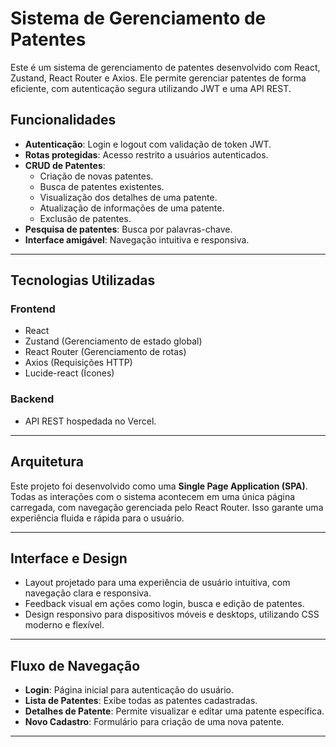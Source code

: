 # Sistema de Gerenciamento de Patentes

Este é um sistema de gerenciamento de patentes desenvolvido com React, Zustand, React Router e Axios. Ele permite gerenciar patentes de forma eficiente, com autenticação segura utilizando JWT e uma API REST.

## Funcionalidades

- **Autenticação**: Login e logout com validação de token JWT.
- **Rotas protegidas**: Acesso restrito a usuários autenticados.
- **CRUD de Patentes**:
  - Criação de novas patentes.
  - Busca de patentes existentes.
  - Visualização dos detalhes de uma patente.
  - Atualização de informações de uma patente.
  - Exclusão de patentes.
- **Pesquisa de patentes**: Busca por palavras-chave.
- **Interface amigável**: Navegação intuitiva e responsiva.

---

## Tecnologias Utilizadas

### Frontend
- React
- Zustand (Gerenciamento de estado global)
- React Router (Gerenciamento de rotas)
- Axios (Requisições HTTP)
- Lucide-react (Ícones)

### Backend
- API REST hospedada no Vercel.

---

## Arquitetura

Este projeto foi desenvolvido como uma **Single Page Application (SPA)**. Todas as interações com o sistema acontecem em uma única página carregada, com navegação gerenciada pelo React Router. Isso garante uma experiência fluida e rápida para o usuário.

---

## Interface e Design

- Layout projetado para uma experiência de usuário intuitiva, com navegação clara e responsiva.
- Feedback visual em ações como login, busca e edição de patentes.
- Design responsivo para dispositivos móveis e desktops, utilizando CSS moderno e flexível.

---

## Fluxo de Navegação

- **Login**: Página inicial para autenticação do usuário.
- **Lista de Patentes**: Exibe todas as patentes cadastradas.
- **Detalhes de Patente**: Permite visualizar e editar uma patente específica.
- **Novo Cadastro**: Formulário para criação de uma nova patente.

---